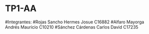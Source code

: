 # TP1-AA

#Integrantes:
#Rojas Sancho Hermes Josue C16882
#Alfaro Mayorga Andrés Mauricio C10210
#Sánchez Cárdenas Carlos David C17235
